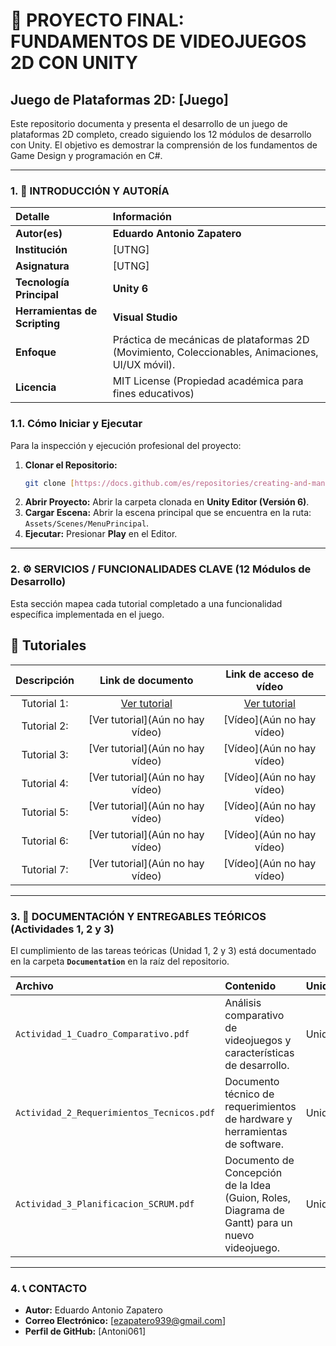# 🚀 PROYECTO FINAL: FUNDAMENTOS DE VIDEOJUEGOS 2D CON UNITY

## Juego de Plataformas 2D: [Juego]

Este repositorio documenta y presenta el desarrollo de un juego de plataformas 2D completo, creado siguiendo los 12 módulos de desarrollo con Unity. El objetivo es demostrar la comprensión de los fundamentos de Game Design y programación en C#.

---

### 1. 🎯 INTRODUCCIÓN Y AUTORÍA

| Detalle | Información |
| :--- | :--- |
| **Autor(es)** | **Eduardo Antonio Zapatero** |
| **Institución** | [UTNG] |
| **Asignatura** | [UTNG] |
| **Tecnología Principal**| **Unity 6** |
| **Herramientas de Scripting**| **Visual Studio** |
| **Enfoque** | Práctica de mecánicas de plataformas 2D (Movimiento, Coleccionables, Animaciones, UI/UX móvil). |
| **Licencia** | MIT License (Propiedad académica para fines educativos) |

### 1.1. Cómo Iniciar y Ejecutar

Para la inspección y ejecución profesional del proyecto:

1.  **Clonar el Repositorio:**
    ```bash
    git clone [https://docs.github.com/es/repositories/creating-and-managing-repositories/quickstart-for-repositories](https://docs.github.com/es/repositories/creating-and-managing-repositories/quickstart-for-repositories)
    ```
2.  **Abrir Proyecto:** Abrir la carpeta clonada en **Unity Editor (Versión 6)**.
3.  **Cargar Escena:** Abrir la escena principal que se encuentra en la ruta: `Assets/Scenes/MenuPrincipal`.
4.  **Ejecutar:** Presionar **Play** en el Editor.

---

### 2. ⚙️ SERVICIOS / FUNCIONALIDADES CLAVE (12 Módulos de Desarrollo)

Esta sección mapea cada tutorial completado a una funcionalidad específica implementada en el juego.

## 🎥 Tutoriales

| Descripción | Link de documento | Link de acceso de vídeo |
| :---: | :---: | :---: |
| Tutorial 1: | [Ver tutorial](https://www.youtube.com/watch?v=-m7ZaHhkDAc&list=PLNEAWvYbJJ9kZpaIg2RfzAc_KZixBgchT&index=1) | [Ver tutorial](https://drive.google.com/drive/folders/1zevTI8bFqj1VHDLKCWc3bXBiiMXIRmyx?usp=drive_link)|
| Tutorial 2: | [Ver tutorial](Aún no hay vídeo) | [Vídeo](Aún no hay vídeo) |
| Tutorial 3: | [Ver tutorial](Aún no hay vídeo) | [Vídeo](Aún no hay vídeo) |
| Tutorial 4: | [Ver tutorial](Aún no hay vídeo) | [Vídeo](Aún no hay vídeo) |
| Tutorial 5: | [Ver tutorial](Aún no hay vídeo) | [Vídeo](Aún no hay vídeo) |
| Tutorial 6: | [Ver tutorial](Aún no hay vídeo) | [Vídeo](Aún no hay vídeo) |
| Tutorial 7: | [Ver tutorial](Aún no hay vídeo) | [Vídeo](Aún no hay vídeo) |

---

### 3. 📄 DOCUMENTACIÓN Y ENTREGABLES TEÓRICOS (Actividades 1, 2 y 3)

El cumplimiento de las tareas teóricas (Unidad 1, 2 y 3) está documentado en la carpeta **`Documentation`** en la raíz del repositorio.

| Archivo | Contenido | Unidades |
| :--- | :--- | :--- |
| `Actividad_1_Cuadro_Comparativo.pdf` | Análisis comparativo de videojuegos y características de desarrollo. | Unidad 1 |
| `Actividad_2_Requerimientos_Tecnicos.pdf` | Documento técnico de requerimientos de hardware y herramientas de software. | Unidad 2 |
| `Actividad_3_Planificacion_SCRUM.pdf` | Documento de Concepción de la Idea (Guion, Roles, Diagrama de Gantt) para un nuevo videojuego. | Unidad 3 |

---

### 4. 📞 CONTACTO

* **Autor:** Eduardo Antonio Zapatero
* **Correo Electrónico:** [ezapatero939@gmail.com]
* **Perfil de GitHub:** [Antoni061]

